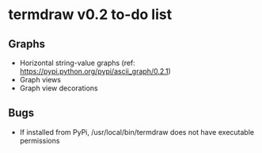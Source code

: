 termdraw v0.2 to-do list
========================

Graphs
------
+ Horizontal string-value graphs (ref:
  https://pypi.python.org/pypi/ascii_graph/0.2.1)
+ Graph views
+ Graph view decorations

Bugs
----
+ If installed from PyPi, /usr/local/bin/termdraw does not have executable
  permissions
